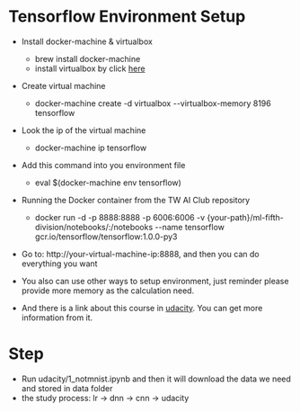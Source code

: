 Tensorflow Environment Setup
============================

* Install docker-machine & virtualbox
	- brew install docker-machine
	- install virtualbox by click [here](http://download.virtualbox.org/virtualbox/5.1.8/VirtualBox-5.1.8-111374-OSX.dmg)

* Create virtual machine
	- docker-machine create -d virtualbox --virtualbox-memory 8196 tensorflow

* Look the ip of the virtual machine
	- docker-machine ip tensorflow

* Add this command into you environment file
	- eval $(docker-machine env tensorflow)

* Running the Docker container from the TW AI Club repository
	- docker run -d -p 8888:8888 -p 6006:6006 -v {your-path}/ml-fifth-division/notebooks/:/notebooks --name tensorflow gcr.io/tensorflow/tensorflow:1.0.0-py3

* Go to: http://your-virtual-machine-ip:8888, and then you can do everything you want

* You also can use other ways to setup environment, just reminder please provide more memory as the calculation need.

* And there is a link about this course in [udacity](https://classroom.udacity.com/courses/ud730). You can get more information from it.


Step
======

* Run udacity/1_notmnist.ipynb and then it will download the data we need and stored in data folder
* the study process: lr -> dnn -> cnn -> udacity
